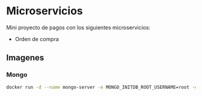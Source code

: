 # Microservicios

Mini proyecto de pagos con los siguientes microservicios:
- Orden de compra

## Imagenes
### Mongo
```bash
docker run -d --name mongo-server -e MONGO_INITDB_ROOT_USERNAME=root -e MONGO_INITDB_ROOT_PASSWORD=12345 -p 27017:27017 -v mongo_order_volume:/data/db mongo-express 
```